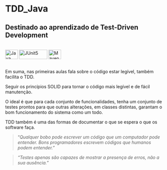 # TDD_Java
## Destinado ao aprendizado de Test-Driven Development
<div style="display: inline_block"><br>
  <img align="center" alt="Java" height="30" width="40" src="https://cdn.jsdelivr.net/gh/devicons/devicon/icons/java/java-original.svg">
  <img align="center" alt="JUnit5" height="30" width="90" src="https://junit.org/junit4/images/junit5-banner.png">
  <img align="center" alt="Maven" height="30" width="40" src="https://cdn.icon-icons.com/icons2/2107/PNG/128/file_type_maven_icon_130397.png">
</div></br>


Em suma, nas primeiras aulas fala sobre o código estar legível, também facilita o TDD.

Seguir os princípios SOLID para tornar o código mais legível e de fácil manutenção.

O ideal é que para cada conjunto de funcionalidades, tenha um conjunto de testes prontos para que outras alterações, em classes distintas, garantam o bom funcionamento do sistema como um todo.

TDD também é uma das formas de documentar o que se espera o que os software faça.

> “*Qualquer bobo pode escrever um código que um computador pode entender. Bons programadores escrevem códigos que humanos podem entender.”*

> *“Testes apenas são capazes de mostrar a presença de erros, não a sua ausência.”*

